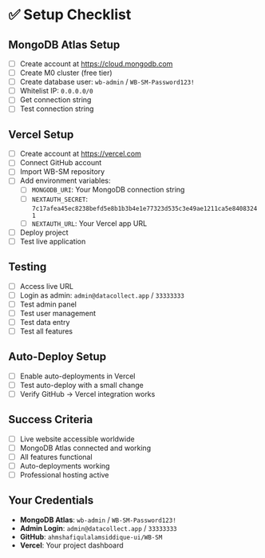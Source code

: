 # ✅ Setup Checklist

## MongoDB Atlas Setup
- [ ] Create account at https://cloud.mongodb.com
- [ ] Create M0 cluster (free tier)
- [ ] Create database user: `wb-admin` / `WB-SM-Password123!`
- [ ] Whitelist IP: `0.0.0.0/0`
- [ ] Get connection string
- [ ] Test connection string

## Vercel Setup
- [ ] Create account at https://vercel.com
- [ ] Connect GitHub account
- [ ] Import WB-SM repository
- [ ] Add environment variables:
  - [ ] `MONGODB_URI`: Your MongoDB connection string
  - [ ] `NEXTAUTH_SECRET`: `7c17afea45ec8238befd5e8b1b3b4e1e77323d535c3e49ae1211ca5e84083241`
  - [ ] `NEXTAUTH_URL`: Your Vercel app URL
- [ ] Deploy project
- [ ] Test live application

## Testing
- [ ] Access live URL
- [ ] Login as admin: `admin@datacollect.app` / `33333333`
- [ ] Test admin panel
- [ ] Test user management
- [ ] Test data entry
- [ ] Test all features

## Auto-Deploy Setup
- [ ] Enable auto-deployments in Vercel
- [ ] Test auto-deploy with a small change
- [ ] Verify GitHub → Vercel integration works

## Success Criteria
- [ ] Live website accessible worldwide
- [ ] MongoDB Atlas connected and working
- [ ] All features functional
- [ ] Auto-deployments working
- [ ] Professional hosting active

## Your Credentials
- **MongoDB Atlas**: `wb-admin` / `WB-SM-Password123!`
- **Admin Login**: `admin@datacollect.app` / `33333333`
- **GitHub**: `ahmshafiqulalamsiddique-ui/WB-SM`
- **Vercel**: Your project dashboard
